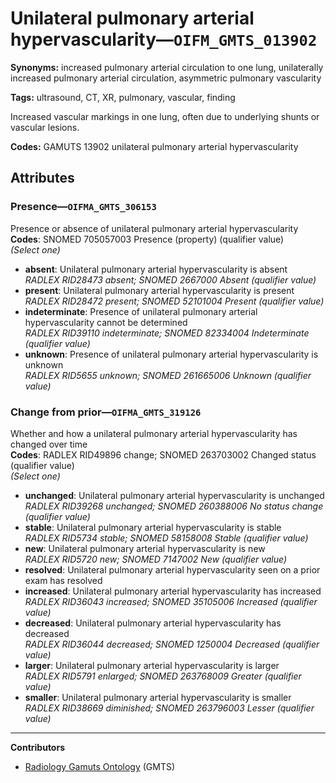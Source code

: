 # Unilateral pulmonary arterial hypervascularity—`OIFM_GMTS_013902`

**Synonyms:** increased pulmonary arterial circulation to one lung, unilaterally increased pulmonary arterial circulation, asymmetric pulmonary vascularity

**Tags:** ultrasound, CT, XR, pulmonary, vascular, finding

Increased vascular markings in one lung, often due to underlying shunts or vascular lesions.

**Codes:** GAMUTS 13902 unilateral pulmonary arterial hypervascularity

## Attributes

### Presence—`OIFMA_GMTS_306153`

Presence or absence of unilateral pulmonary arterial hypervascularity  
**Codes**: SNOMED 705057003 Presence (property) (qualifier value)  
*(Select one)*

- **absent**: Unilateral pulmonary arterial hypervascularity is absent  
_RADLEX RID28473 absent; SNOMED 2667000 Absent (qualifier value)_
- **present**: Unilateral pulmonary arterial hypervascularity is present  
_RADLEX RID28472 present; SNOMED 52101004 Present (qualifier value)_
- **indeterminate**: Presence of unilateral pulmonary arterial hypervascularity cannot be determined  
_RADLEX RID39110 indeterminate; SNOMED 82334004 Indeterminate (qualifier value)_
- **unknown**: Presence of unilateral pulmonary arterial hypervascularity is unknown  
_RADLEX RID5655 unknown; SNOMED 261665006 Unknown (qualifier value)_

### Change from prior—`OIFMA_GMTS_319126`

Whether and how a unilateral pulmonary arterial hypervascularity has changed over time  
**Codes**: RADLEX RID49896 change; SNOMED 263703002 Changed status (qualifier value)  
*(Select one)*

- **unchanged**: Unilateral pulmonary arterial hypervascularity is unchanged  
_RADLEX RID39268 unchanged; SNOMED 260388006 No status change (qualifier value)_
- **stable**: Unilateral pulmonary arterial hypervascularity is stable  
_RADLEX RID5734 stable; SNOMED 58158008 Stable (qualifier value)_
- **new**: Unilateral pulmonary arterial hypervascularity is new  
_RADLEX RID5720 new; SNOMED 7147002 New (qualifier value)_
- **resolved**: Unilateral pulmonary arterial hypervascularity seen on a prior exam has resolved  
- **increased**: Unilateral pulmonary arterial hypervascularity has increased  
_RADLEX RID36043 increased; SNOMED 35105006 Increased (qualifier value)_
- **decreased**: Unilateral pulmonary arterial hypervascularity has decreased  
_RADLEX RID36044 decreased; SNOMED 1250004 Decreased (qualifier value)_
- **larger**: Unilateral pulmonary arterial hypervascularity is larger  
_RADLEX RID5791 enlarged; SNOMED 263768009 Greater (qualifier value)_
- **smaller**: Unilateral pulmonary arterial hypervascularity is smaller  
_RADLEX RID38669 diminished; SNOMED 263796003 Lesser (qualifier value)_

---

**Contributors**

- [Radiology Gamuts Ontology](https://gamuts.net/) (GMTS)